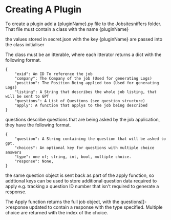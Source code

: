# Creating A Plugin

To create a plugin add a {pluginName}.py file to the Jobsitesniffers folder.
That file must contain a class with the name {pluginName}

the values stored in secret.json with the key {pluginName} are passed into the class initialiser

The class must be an itterable, where each itterator returns a dict with the following format.

```
{
	"exid": An ID To reference the job
	"company": The Company of the job (Used for generating Logs)
	"position": The Position Being applied too (Used for generating Logs)
	"listing": A String that describes the whole job listing, that will be sent to GPT
	"questions": A List of Questions (see question structure)
	"apply": A function that applys to the job being described
}
```

questions describe questions that are being asked by the job application, they have the following format.

```
{
	"question": A String containing the question that will be asked to gpt.
	"choices": An optional key for questions with multiple choice answers
	"type": one of; string, int, bool, multiple choice.
	"response": None,
}
```

the same question object is sent back as part of the apply function, so addtional keys can be used to store additional question data required to apply e.g. tracking a question ID number that isn't required to generate a response.

The Apply function returns the full job object, with the questions\[\]->response updated to contain a response with the type specified. Multiple choice are returned with the index of the choice.